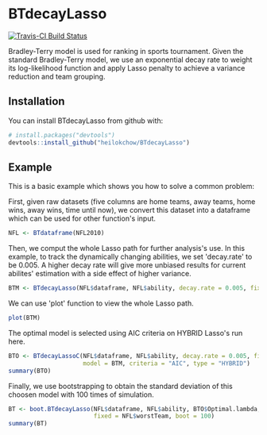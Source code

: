 
<!-- README.md is generated from README.Rmd. Please edit that file -->
BTdecayLasso
============

[![Travis-CI Build Status](https://travis-ci.org/heilokchow/BTdecayLasso.svg?branch=master)](https://travis-ci.org/heilokchow/BTdecayLasso)

Bradley-Terry model is used for ranking in sports tournament. Given the standard Bradley-Terry model, we use an exponential decay rate to weight its log-likelihood function and apply Lasso penalty to achieve a variance reduction and team grouping.

Installation
------------

You can install BTdecayLasso from github with:

``` r
# install.packages("devtools")
devtools::install_github("heilokchow/BTdecayLasso")
```

Example
-------

This is a basic example which shows you how to solve a common problem:

First, given raw datasets (five columns are home teams, away teams, home wins, away wins, time until now), we convert this dataset into a dataframe which can be used for other function's input.

``` r
NFL <- BTdataframe(NFL2010)
```

Then, we comput the whole Lasso path for further analysis's use. In this example, to track the dynamically changing abilities, we set 'decay.rate' to be 0.005. A higher decay rate will give more unbiased results for current abilites' estimation with a side effect of higher variance.

``` r
BTM <- BTdecayLasso(NFL$dataframe, NFL$ability, decay.rate = 0.005, fixed = NFL$worstTeam)
```

We can use 'plot' function to view the whole Lasso path.

``` r
plot(BTM)
```

The optimal model is selected using AIC criteria on HYBRID Lasso's run here.

``` r
BTO <- BTdecayLassoC(NFL$dataframe, NFL$ability, decay.rate = 0.005, fixed = NFL$worstTeam,
                     model = BTM, criteria = "AIC", type = "HYBRID")
summary(BTO)
```

Finally, we use bootstrapping to obtain the standard deviation of this choosen model with 100 times of simulation.

``` r
BT <- boot.BTdecayLasso(NFL$dataframe, NFL$ability, BTO$Optimal.lambda, decay.rate = 0.005, 
                        fixed = NFL$worstTeam, boot = 100)
summary(BT)
```
